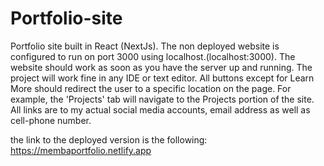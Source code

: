 # Portfolio-site
Portfolio site built in React (NextJs).
The non deployed website is configured to run on port 3000 using localhost.(localhost:3000).
The website should work as soon as you have the server up and running.
The project will work fine in any IDE or text editor. 
All buttons except for Learn More should redirect the user to a specific location on the page. For example, the 'Projects' tab will navigate to the Projects portion of the site. 
All links are to my actual social media accounts, email address as well as cell-phone number. 

the link to the deployed version is the following: https://membaportfolio.netlify.app
